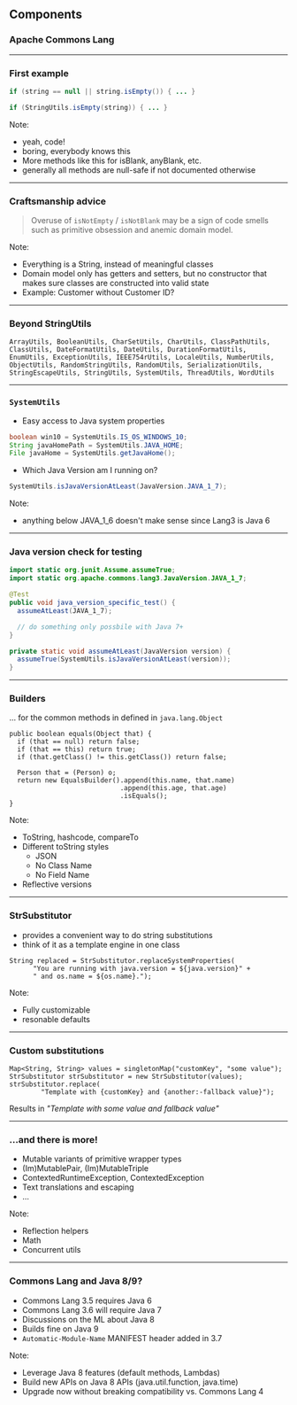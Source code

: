 <!-- .slide: data-background="img/background-lightgreen-orig.jpg" data-state="intro" class="center" -->
##  Components <!-- .element: class="heading" -->
### Apache Commons Lang <!-- .element: class="heading" -->

---

### First example

```java
if (string == null || string.isEmpty()) { ... }
```

```java
if (StringUtils.isEmpty(string)) { ... }
```

Note:
- yeah, code!
- boring, everybody knows this
- More methods like this for isBlank, anyBlank, etc.
- generally all methods are null-safe if not documented otherwise

---

### Craftsmanship advice

> Overuse of `isNotEmpty` / `isNotBlank` may be a sign of code smells such as primitive obsession and anemic domain model.

Note:
- Everything is a String, instead of meaningful classes
- Domain model only has getters and setters, but no constructor that makes sure classes are constructed into valid state
- Example: Customer without Customer ID?

---

### Beyond StringUtils

`ArrayUtils, BooleanUtils, CharSetUtils, CharUtils, ClassPathUtils, ClassUtils, DateFormatUtils, DateUtils, DurationFormatUtils, EnumUtils, ExceptionUtils, IEEE754rUtils, LocaleUtils, NumberUtils, ObjectUtils, RandomStringUtils, RandomUtils, SerializationUtils, StringEscapeUtils, StringUtils, SystemUtils, ThreadUtils, WordUtils`

---

### `SystemUtils`

- Easy access to Java system properties

```java
boolean win10 = SystemUtils.IS_OS_WINDOWS_10;
String javaHomePath = SystemUtils.JAVA_HOME;
File javaHome = SystemUtils.getJavaHome();
```

- Which Java Version am I running on?

```java
SystemUtils.isJavaVersionAtLeast(JavaVersion.JAVA_1_7);
```

Note:
- anything below JAVA_1_6 doesn't make sense since Lang3 is Java 6

---

### Java version check for testing

```java
import static org.junit.Assume.assumeTrue;
import static org.apache.commons.lang3.JavaVersion.JAVA_1_7;

@Test
public void java_version_specific_test() {
  assumeAtLeast(JAVA_1_7);

  // do something only possbile with Java 7+
}

private static void assumeAtLeast(JavaVersion version) {
  assumeTrue(SystemUtils.isJavaVersionAtLeast(version));
}
```

---

### Builders

... for the common methods in defined in `java.lang.Object`

```
public boolean equals(Object that) {
  if (that == null) return false;
  if (that == this) return true;
  if (that.getClass() != this.getClass()) return false;

  Person that = (Person) o;
  return new EqualsBuilder().append(this.name, that.name)
                            .append(this.age, that.age)
                            .isEquals();
}
```

Note:
- ToString, hashcode, compareTo
- Different toString styles
  - JSON
  - No Class Name
  - No Field Name
- Reflective versions

---

### StrSubstitutor

- provides a convenient way to do string substitutions
- think of it as a template engine in one class

```
String replaced = StrSubstitutor.replaceSystemProperties(
      "You are running with java.version = ${java.version}" +
      " and os.name = ${os.name}.");
```

Note:
- Fully customizable
- resonable defaults

---

### Custom substitutions

```
Map<String, String> values = singletonMap("customKey", "some value");
StrSubstitutor strSubstitutor = new StrSubstitutor(values);
strSubstitutor.replace(
        "Template with {customKey} and {another:-fallback value}");
```

Results in _"Template with some value and fallback value"_

---

### ...and there is more!

- Mutable variants of primitive wrapper types
- (Im)MutablePair, (Im)MutableTriple
- ContextedRuntimeException, ContextedException
- Text translations and escaping
- ...

Note:
- Reflection helpers
- Math
- Concurrent utils

---

### Commons Lang and Java 8/9?

- Commons Lang 3.5 requires Java 6
- Commons Lang 3.6 will require Java 7
- Discussions on the ML about Java 8
- Builds fine on Java 9
- `Automatic-Module-Name` MANIFEST header added in 3.7

Note:
- Leverage Java 8 features (default methods, Lambdas)
- Build new APIs on Java 8 APIs (java.util.function, java.time)
- Upgrade now without breaking compatibility vs. Commons Lang 4
